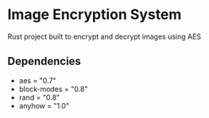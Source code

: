# Image Encryption System

Rust project built to encrypt and decrypt images using AES

## Dependencies

* aes = "0.7"
* block-modes = "0.8"
* rand = "0.8"
* anyhow = "1.0"